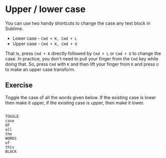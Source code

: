 Upper / lower case
===================

You can use two handy shortcuts to change the case any text block in Sublime.

* Lower case - `Cmd + K, Cmd + L`
* Upper case - `Cmd + K, Cmd + U`

That is, press `Cmd + K` directly followed by `Cmd + L` or `Cmd + U` to change
the case. In practice, you don't need to pull your finger from the `Cmd` key
while doing that. So, press `Cmd` with `K` and then lift your finger from `K`
and press `U` to make an upper case transform.


Exercise
---------

Toggle the case of all the words given below. If the existing case is lower
then make it upper, if the existing case is upper, then make it lower.

```

TOGGLE
case
OF
all
the
WORDS
of
this
BLOCK

```

